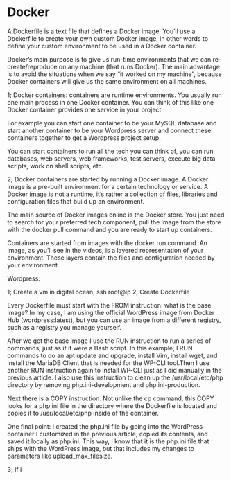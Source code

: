 # Docker

A Dockerfile is a text file that defines a Docker image. You’ll use a Dockerfile to create your own custom Docker image, in other words to define your custom environment to be used in a Docker container.

Docker’s main purpose is to give us run-time environments that we can re-create/reproduce on any machine (that runs Docker). The main advantage is to avoid the situations when we say “it worked on my machine”, because Docker containers will give us the same environment on all machines.

1; Docker containers: containers are runtime environments. You usually run one main process in one Docker container. You can think of this like one Docker container provides one service in your project.

For example you can start one container to be your MySQL database and start another container to be your Wordpress server and connect these containers together to get a Wordpress project setup.

You can start containers to run all the tech you can think of, you can run databases, web servers, web frameworks, test servers, execute big data scripts, work on shell scripts, etc.

2; Docker containers are started by running a Docker image. A Docker image is a pre-built environment for a certain technology or service. A Docker image is not a runtime, it’s rather a collection of files, libraries and configuration files that build up an environment.

The main source of Docker images online is the Docker store. You just need to search for your preferred tech component, pull the image from the store with the docker pull command and you are ready to start up containers.

Containers are started from images with the docker run command. An image, as you’ll see in the videos, is a layered representation of your environment. These layers contain the files and configuration needed by your environment.

Wordpress:

1; Create a vm in digital ocean, ssh root@ip
2; Create Dockerfile

 Every Dockerfile must start with the FROM instruction: what is the base image? In my case, I am using the official WordPress image from Docker Hub (wordpress:latest), but you can use an image from a different registry, such as a registry you manage yourself.

After we get the base image I use the RUN instruction to run a series of commands, just as if it were a Bash script. In this example, I RUN commands to do an apt update and upgrade, install Vim, install wget, and install the MariaDB Client that is needed for the WP-CLI tool.Then I use another RUN instruction again to install WP-CLI just as I did manually in the previous article. I also use this instruction to clean up the /usr/local/etc/php directory by removing php.ini-development and php.ini-production.

Next there is a COPY instruction. Not unlike the cp command, this COPY looks for a php.ini file in the directory where the Dockerfile is located and copies it to /usr/local/etc/php inside of the container.

One final point: I created the php.ini file by going into the WordPress container I customized in the previous article, copied its contents, and saved it locally as php.ini. This way, I know that it is the php.ini file that ships with the WordPress image, but that includes my changes to parameters like upload_max_filesize.

3; If i
